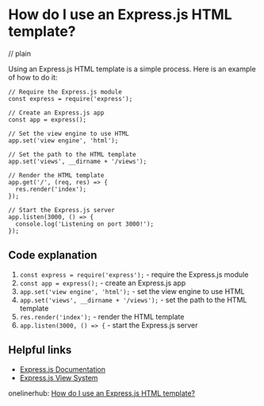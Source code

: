 # How do I use an Express.js HTML template?
// plain

Using an Express.js HTML template is a simple process. Here is an example of how to do it:

```
// Require the Express.js module
const express = require('express');

// Create an Express.js app
const app = express();

// Set the view engine to use HTML
app.set('view engine', 'html');

// Set the path to the HTML template
app.set('views', __dirname + '/views');

// Render the HTML template
app.get('/', (req, res) => {
  res.render('index');
});

// Start the Express.js server
app.listen(3000, () => {
  console.log('Listening on port 3000!');
});
```

## Code explanation


1. `const express = require('express');` - require the Express.js module
2. `const app = express();` - create an Express.js app
3. `app.set('view engine', 'html');` - set the view engine to use HTML
4. `app.set('views', __dirname + '/views');` - set the path to the HTML template
5. `res.render('index');` - render the HTML template
6. `app.listen(3000, () => {` - start the Express.js server

## Helpful links
- [Express.js Documentation](https://expressjs.com/en/4x/api.html)
- [Express.js View System](https://expressjs.com/en/guide/using-template-engines.html)

onelinerhub: [How do I use an Express.js HTML template?](https://onelinerhub.com/expressjs/how-do-i-use-an-express-js-html-template)
